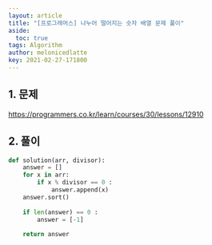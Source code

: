 ```yaml
---
layout: article
title: "[프로그래머스] 나누어 떨어지는 숫자 배열 문제 풀이"
aside:
  toc: true
tags: Algorithm 
author: melonicedlatte
key: 2021-02-27-171800
---  
```


## 1. 문제

https://programmers.co.kr/learn/courses/30/lessons/12910

## 2. 풀이

~~~python
def solution(arr, divisor):
    answer = []
    for x in arr:
        if x % divisor == 0 :
            answer.append(x)
    answer.sort()
    
    if len(answer) == 0 :
        answer = [-1]
    
    return answer
~~~

